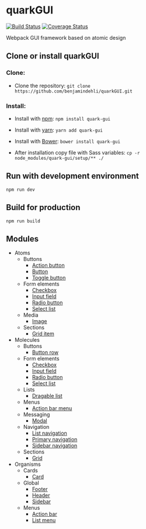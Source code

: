 # quarkGUI

[![Build Status](https://travis-ci.org/benjamindehli/quarkGUI.svg?branch=master)](https://travis-ci.org/benjamindehli/quarkGUI) [![Coverage Status](https://coveralls.io/repos/github/benjamindehli/quarkGUI/badge.svg?branch=master)](https://coveralls.io/github/benjamindehli/quarkGUI?branch=master)

Webpack GUI framework based on atomic design

## Clone or install quarkGUI
### Clone:
- Clone the repository: `git clone https://github.com/benjamindehli/quarkGUI.git`

### Install:
- Install with [npm](https://www.npmjs.com): `npm install quark-gui`
- Install with [yarn](https://github.com/yarnpkg/yarn): `yarn add quark-gui`
- Install with [Bower](https://bower.io): `bower install quark-gui`

- After installation copy file with Sass variables: `cp -r node_modules/quark-gui/setup/** ./`

## Run with development environment

```
npm run dev
```

## Build for production
```
npm run build
```

## Modules
- Atoms
  - Buttons
    - [Action button](src/modules/00-atoms/buttons/action-button.md)
    - [Button](src/modules/00-atoms/buttons/button.md)
    - [Toggle button](src/modules/00-atoms/buttons/toggle-button.md)
  - Form elements
    - [Checkbox](src/modules/00-atoms/form-elements/checkbox.md)
    - [Input field](src/modules/00-atoms/form-elements/input-field.md)
    - [Radio button](src/modules/00-atoms/form-elements/radio-button.md)
    - [Select list](src/modules/00-atoms/form-elements/select-list.md)
  - Media
    - [Image](src/modules/00-atoms/media/image.md)
  - Sections
    - [Grid item](src/modules/00-atoms/sections/grid-item.md)
- Molecules
  - Buttons
    - [Button row](src/modules/01-molecules/buttons/button-row.md)
  - Form elements
    - [Checkbox](src/modules/01-molecules/form-elements/checkbox.md)
    - [Input field](src/modules/01-molecules/form-elements/input-field.md)
    - [Radio button](src/modules/01-molecules/form-elements/radio-button.md)
    - [Select list](src/modules/01-molecules/form-elements/select-list.md)
  - Lists
    - [Dragable list](src/modules/01-molecules/lists/dragable-list.md)
  - Menus
    - [Action bar menu](src/modules/01-molecules/menus/action-bar-menu.md)
  - Messaging
    - [Modal](src/modules/01-molecules/messaging/modal.md)
  - Navigation
    - [List navigation](src/modules/01-molecules/navigation/list-navigation.md)
    - [Primary navigation](src/modules/01-molecules/navigation/primary-navigation.md)
    - [Sidebar navigation](src/modules/01-molecules/navigation/sidebar-navigation.md)
  - Sections
    - [Grid](src/modules/01-molecules/sections/grid.md)
- Organisms
  - Cards
    - [Card](src/modules/02-organisms/cards/card.md)
  - Global
    - [Footer](src/modules/02-organisms/global/footer.md)
    - [Header](src/modules/02-organisms/global/header.md)
    - [Sidebar](src/modules/02-organisms/global/sidebar.md)
  - Menus
    - [Action bar](src/modules/02-organisms/menus/action-bar.md)
    - [List menu](src/modules/02-organisms/menus/list-menu.md)



